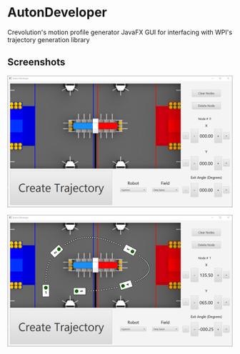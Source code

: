 # AutonDeveloper
Crevolution's motion profile generator JavaFX GUI for interfacing with WPI's trajectory generation library

## Screenshots

![](/screenshots/empty.png?raw=true)

![](/screenshots/path.png?raw=true)
